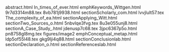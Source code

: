 abstract.html
In_times_of_ever.html
emphKeywords_Wittgen.html
9r7d3314m88.tex
8vb781j9938.html
sectionScholarly_com.html
lvvjlult57.tex
The_complexity_of_ea.html
sectionApplying_Witt.html
sectionTwo_Sources_o.html
5nbvlqe3fvg.tex
8u3e055unj8.html
sectionA_Case_Study_.html
jdenusp7c68.tex
3jpc6367p5o.html
pn8758gl8mg.tex
figures/image2
emphConceptual_metap.html
ldp5of55l48.tex
gkg9lji4q88.html
sectionConclusionlab.html
sectionDeclaration_o.html
sectionReferenceslab.html